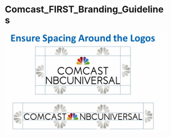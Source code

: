 # Comcast_FIRST_Branding_Guidelines
     
![spacing](https://github.com/FRC1799/Comcast_FIRST_Branding_Guidelines/blob/master/Screen%20Shot%202018-11-14%20at%2010.26.38%20AM.png)
